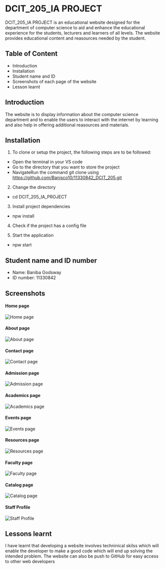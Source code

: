 # DCIT_205_IA PROJECT
DCIT_205_IA PROJECT is an educational website designed for the department of computer science to aid and enhance the educational experience for the students, lecturers and learners of all levels. The website provides educational content and reasources needed by the student.


## Table of Content
+ Introduction
+ Installation
+ Student name and ID
+ Screenshots of each page of the website
+ Lesson learnt 


## Introduction
The website is to display information about the computer science department and to enable the users to interact with the internet by learning and also help in offering additional reasources and materials.

## Installation
1. To clone or setup the project, the following steps are to be followed:
+ Open the terminal in your VS code
+ Go to the directory that you want to store the project
+ NavigateRun the command  git clone using https://github.com/Banisco10/11330842_DCIT_205.git

2. Change the directory
+ cd DCIT_205_IA_PROJECT

3. Install project dependencies
+ npw install

4. Check if the project has a config file

5. Start the application
 + npw start

## Student name and ID number
+ Name: Baniba Godsway
+ ID number: 11330842

## Screenshots
#### Home page
![Home page](Screenshot\UG-Computer-Science-Department.png)

#### About page
![About page](Screenshot\CS-Department-About.png)

#### Contact page
![Contact page](Screenshot\CS-Department-Contact.png)

#### Admission page
![Admission page](Screenshot\CS-Department-Admission.png)

#### Academics page
![Academics page](Screenshot\CS-Department-Academics.png)

#### Events page
![Events page](Screenshot\CS-Department-Events.png)

#### Resources page
![Resources page](Screenshot\CS-Department-Resources.png)


#### Faculty page
![Faculty page](Screenshot\CS-Department-Faculty.png)

#### Catalog page
![Catalog page](Screenshot\CS-Department-Catalog.png)

#### Staff Profile
![Staff Profile](Screenshot\CS-Department-Staff-Profile.png)





## Lessons learnt
I have learnt that developing a website involves techninical skilss which will enable the developer to make a good code which will end up solving the intended problem. The website can also be push to GitHub for easy access to other web developers